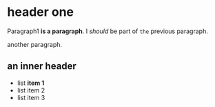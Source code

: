 # header one

Paragraph$1$ **is a paragraph**.
I *should* be part of `the` previous paragraph.

another paragraph.

## an inner header

- list **item 1**
- list item 2
- list item 3
